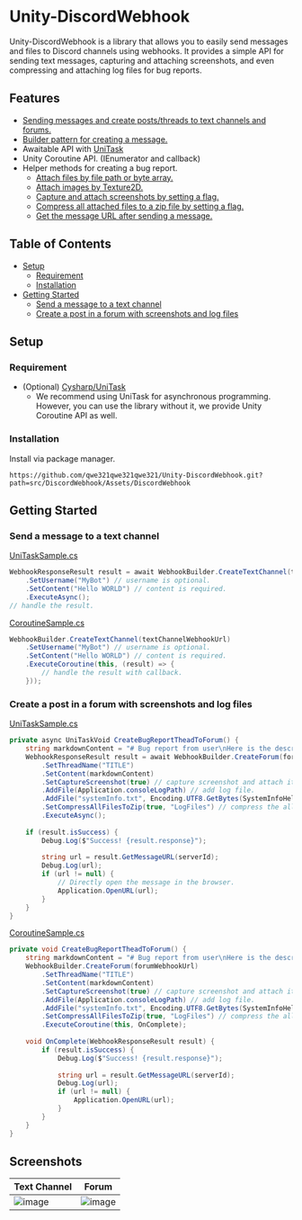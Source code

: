 # Unity-DiscordWebhook


Unity-DiscordWebhook is a library that allows you to easily send messages and files to Discord channels using webhooks. It provides a simple API for sending text messages, capturing and attaching screenshots, and even compressing and attaching log files for bug reports.

## Features
* [Sending messages and create posts/threads to text channels and forums.](#getting-started)
* [Builder pattern for creating a message.](#getting-started)
* Awaitable API with [UniTask](https://github.com/Cysharp/UniTask)
* Unity Coroutine API. (IEnumerator and callback)
* Helper methods for creating a bug report.
  * [Attach files by file path or byte array.](#create-a-post-in-a-forum-with-screenshots-and-log-files)
  * [Attach images by Texture2D.](/src/DiscordWebhook/Assets/DiscordWebhook/WebhookBuilder.cs#L120)
  * [Capture and attach screenshots by setting a flag.](#create-a-post-in-a-forum-with-screenshots-and-log-files)
  * [Compress all attached files to a zip file by setting a flag.](#create-a-post-in-a-forum-with-screenshots-and-log-files) 
  * [Get the message URL after sending a message.](#create-a-post-in-a-forum-with-screenshots-and-log-files)

## Table of Contents
- [Setup](#setup)
  - [Requirement](#requirement)
  - [Installation](#installation)
- [Getting Started](#getting-started)
  - [Send a message to a text channel](#send-a-message-to-a-text-channel)
  - [Create a post in a forum with screenshots and log files](#create-a-post-in-a-forum-with-screenshots-and-log-files)
 
## Setup
### Requirement 
* (Optional) [Cysharp/UniTask](https://github.com/Cysharp/UniTask)
	* We recommend using UniTask for asynchronous programming. However, you can use the library without it, we provide Unity Coroutine API as well.


### Installation
Install via package manager.

```
https://github.com/qwe321qwe321qwe321/Unity-DiscordWebhook.git?path=src/DiscordWebhook/Assets/DiscordWebhook
```

## Getting Started

### Send a message to a text channel
[UniTaskSample.cs](/src/DiscordWebhook/Assets/Samples/UniTaskSample.cs)
```csharp
WebhookResponseResult result = await WebhookBuilder.CreateTextChannel(textChannelWebhookUrl)
	.SetUsername("MyBot") // username is optional.
	.SetContent("Hello WORLD") // content is required.
	.ExecuteAsync();
// handle the result.
```

[CoroutineSample.cs](/src/DiscordWebhook/Assets/Samples/CoroutineSample.cs)
```csharp
WebhookBuilder.CreateTextChannel(textChannelWebhookUrl)
	.SetUsername("MyBot") // username is optional.
	.SetContent("Hello WORLD") // content is required.
	.ExecuteCoroutine(this, (result) => {
    	// handle the result with callback.
	}));
```

### Create a post in a forum with screenshots and log files
[UniTaskSample.cs](/src/DiscordWebhook/Assets/Samples/UniTaskSample.cs)
```csharp
private async UniTaskVoid CreateBugReportTheadToForum() {
	string markdownContent = "# Bug report from user\nHere is the description.\n" + SystemInfoHelper.GetSystemInfoInMarkdownList();
	WebhookResponseResult result = await WebhookBuilder.CreateForum(forumWebhookUrl)
		.SetThreadName("TITLE")
		.SetContent(markdownContent)
		.SetCaptureScreenshot(true) // capture screenshot and attach it.
		.AddFile(Application.consoleLogPath) // add log file.
		.AddFile("systemInfo.txt", Encoding.UTF8.GetBytes(SystemInfoHelper.GetSystemInfoInMarkdownList())) // add system info.
		.SetCompressAllFilesToZip(true, "LogFiles") // compress the all files to a zip named "LogFiles.zip"
		.ExecuteAsync();
	
	if (result.isSuccess) {
		Debug.Log($"Success! {result.response}");
		
		string url = result.GetMessageURL(serverId);
		Debug.Log(url);
		if (url != null) {
			// Directly open the message in the browser.
			Application.OpenURL(url);
		}
	}
}
```

[CoroutineSample.cs](/src/DiscordWebhook/Assets/Samples/CoroutineSample.cs)
```csharp
private void CreateBugReportTheadToForum() {
	string markdownContent = "# Bug report from user\nHere is the description.\n" + SystemInfoHelper.GetSystemInfoInMarkdownList();
	WebhookBuilder.CreateForum(forumWebhookUrl)
		.SetThreadName("TITLE")
		.SetContent(markdownContent)
		.SetCaptureScreenshot(true) // capture screenshot and attach it.
		.AddFile(Application.consoleLogPath) // add log file.
		.AddFile("systemInfo.txt", Encoding.UTF8.GetBytes(SystemInfoHelper.GetSystemInfoInMarkdownList())) // add system info.
		.SetCompressAllFilesToZip(true, "LogFiles") // compress the all files to a zip named "LogFiles.zip"
		.ExecuteCoroutine(this, OnComplete);
	
	void OnComplete(WebhookResponseResult result) {
		if (result.isSuccess) {
			Debug.Log($"Success! {result.response}");
			
			string url = result.GetMessageURL(serverId);
			Debug.Log(url);
			if (url != null) {
				Application.OpenURL(url);
			}
		}
	}
}
```

## Screenshots
| Text Channel | Forum |
|--|--|
| ![image](https://github.com/qwe321qwe321qwe321/Unity-DiscordWebhook/assets/23000374/613f729b-f738-48da-a37f-c5729cbe37f0)| ![image](https://github.com/qwe321qwe321qwe321/Unity-DiscordWebhook/assets/23000374/4b0a1b76-1059-4885-b19b-6409e4aecb29)|

